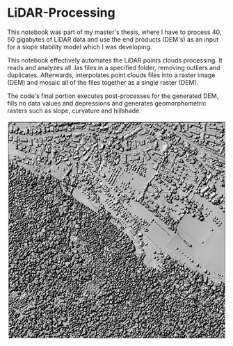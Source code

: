 # LiDAR-Processing
This notebook was part of my master's thesis, where I have to process 40, 50 gigabytes of LiDAR data and use the end products (DEM's) as an input for a slope stability model which I was developing. 

This notebook effectively automates the LiDAR points clouds processing. It reads and analyzes all .las files in a specified folder, removing outliers and duplicates. Afterwards, interpolates point clouds files into a raster image (DEM) and mosaic all of the files together as a single raster (DEM).

The code's final portion executes post-processes for the generated DEM, fills no data values and depressions and generates geomorphometric rasters such as slope, curvature and hillshade.


![Screenshot](dsm.gif)

